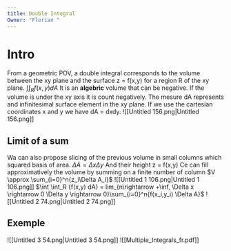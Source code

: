 ```yaml
---
title: Double Integral
Owner: "Florian "
---
```

# Intro
From a geometric POV, a double integral corresponds to the volume between the xy plane and the surface z = f(x,y) for a region R of the xy plane.
$\int\int_R{f(x,y)dA}$
It is an **algebric** volume that can be negative.
If the volume is under the xy axis it is count negatively.
The mesure dA represents and infinitesimal surface element in the xy plane. If we use the cartesian coordinates x and y we have dA = dxdy.
![[Untitled 156.png|Untitled 156.png]]
## Limit of a sum
Wa can also propose slicing of the previous volume in small columns which squared basis of area.
$\Delta A = \Delta x \Delta y$
And their height z = f(x,y)
Ce can fill approximatively the volume by summing on a finite number of column
$V \approx \sum_{i=0}^n{z_i\Delta A_i}$
![[Untitled 1 106.png|Untitled 1 106.png]]
$\int \int_R {f(x,y) dA} = lim_{n\rightarrow +\inf, \Delta x \rightarrow 0 \Delta y \rightarrow 0}\sum_{i=0}^n{f(x_i,y_i) \Delta A}$
![[Untitled 2 74.png|Untitled 2 74.png]]
## Exemple
![[Untitled 3 54.png|Untitled 3 54.png]]
![[Multiple_Integrals_fr.pdf]]